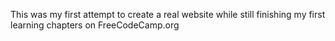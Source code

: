 This was my first attempt to create a real website while still finishing my first learning chapters on FreeCodeCamp.org

